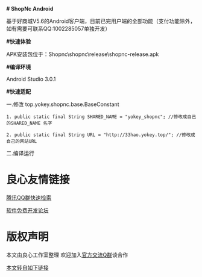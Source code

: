 **# ShopNc Android** 

基于好商城V5.6的Android客户端，目前已完用户端的全部功能（支付功能除外，如有需要可联系QQ:1002285057单独开发）

**#快速体验** 

APK安装包位于：Shopnc\shopnc\release\shopnc-release.apk

**#编译环境** 

Android Studio 3.0.1

**#快速适配** 

一.修改 top.yokey.shopnc.base.BaseConstant

    1. public static final String SHARED_NAME = "yokey_shopnc"; //修改成自己的SHARED_NAME 名字

    2. public static final String URL = "http://33hao.yokey.top/"; //修改成自己的网站URL

二.编译运行


 # 良心友情链接

[腾讯QQ群快速检索](http://u.720life.cn/s/8cf73f7c)

[软件免费开发论坛](http://u.720life.cn/s/bbb01dc0)

# 版权声明 

本文由良心工作室整理 欢迎加入[官方交流Q群](https://u.720life.cn/s/f2316816)谈合作

[本文转自如下链接](http://u.720life.cn/g/2e71d0f0a5c601172267ba20d3a43c6eaa07af44345b6d536715ee586eacdc1c369afc1ab78e92a5e481c9d0fc290a5eeb74953bbfe10a193a0703dcd589ed75)